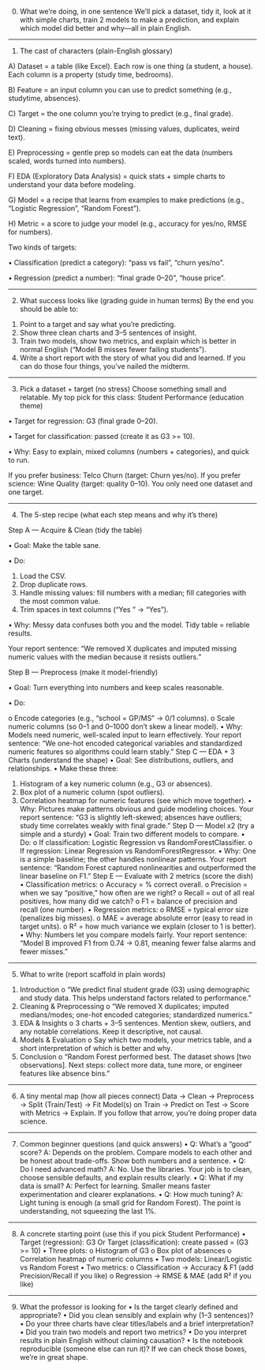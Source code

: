 0) What we’re doing, in one sentence
We’ll pick a dataset, tidy it, look at it with simple charts, train 2 models to make a prediction, and explain which model did better and why—all in plain English.
________________________________________
1) The cast of characters (plain-English glossary)

A) Dataset = a table (like Excel). Each row is one thing (a student, a house). Each column is a property (study time, bedrooms).

B) Feature = an input column you can use to predict something (e.g., studytime, absences).

C) Target = the one column you’re trying to predict (e.g., final grade).

D) Cleaning = fixing obvious messes (missing values, duplicates, weird text).

E) Preprocessing = gentle prep so models can eat the data (numbers scaled, words turned into numbers).

F) EDA (Exploratory Data Analysis) = quick stats + simple charts to understand your data before modeling.

G) Model = a recipe that learns from examples to make predictions (e.g., “Logistic Regression”, “Random Forest”).

H) Metric = a score to judge your model (e.g., accuracy for yes/no, RMSE for numbers).

Two kinds of targets:

•	Classification (predict a category): “pass vs fail”, “churn yes/no”.

•	Regression (predict a number): “final grade 0–20”, “house price”.
________________________________________
2) What success looks like (grading guide in human terms)
By the end you should be able to:
1.	Point to a target and say what you’re predicting.
2.	Show three clean charts and 3–5 sentences of insight.
3.	Train two models, show two metrics, and explain which is better in normal English (“Model B misses fewer failing students”).
4.	Write a short report with the story of what you did and learned.
If you can do those four things, you’ve nailed the midterm.
________________________________________
3) Pick a dataset + target (no stress)
Choose something small and relatable. My top pick for this class:
Student Performance (education theme)

•	Target for regression: G3 (final grade 0–20).

•	Target for classification: passed (create it as G3 >= 10).

•	Why: Easy to explain, mixed columns (numbers + categories), and quick to run.

If you prefer business: Telco Churn (target: Churn yes/no).
If you prefer science: Wine Quality (target: quality 0–10).
You only need one dataset and one target.
________________________________________
4) The 5-step recipe (what each step means and why it’s there)

Step A — Acquire & Clean (tidy the table)

•	Goal: Make the table sane.

•	Do:

1.	Load the CSV.
2.	Drop duplicate rows.
3.	Handle missing values: fill numbers with a median; fill categories with the most common value.
4.	Trim spaces in text columns (“Yes ” → “Yes”).

•	Why: Messy data confuses both you and the model. Tidy table = reliable results.

Your report sentence: “We removed X duplicates and imputed missing numeric values with the median because it resists outliers.”

Step B — Preprocess (make it model-friendly)

•	Goal: Turn everything into numbers and keep scales reasonable.

•	Do:

o	Encode categories (e.g., “school = GP/MS” → 0/1 columns).
o	Scale numeric columns (so 0–1 and 0–1000 don’t skew a linear model).
•	Why: Models need numeric, well-scaled input to learn effectively.
Your report sentence: “We one-hot encoded categorical variables and standardized numeric features so algorithms could learn stably.”
Step C — EDA + 3 Charts (understand the shape)
•	Goal: See distributions, outliers, and relationships.
•	Make these three:
1.	Histogram of a key numeric column (e.g., G3 or absences).
2.	Box plot of a numeric column (spot outliers).
3.	Correlation heatmap for numeric features (see which move together).
•	Why: Pictures make patterns obvious and guide modeling choices.
Your report sentence: “G3 is slightly left-skewed; absences have outliers; study time correlates weakly with final grade.”
Step D — Model x2 (try a simple and a sturdy)
•	Goal: Train two different models to compare.
•	Do:
o	If classification: Logistic Regression vs RandomForestClassifier.
o	If regression: Linear Regression vs RandomForestRegressor.
•	Why: One is a simple baseline; the other handles nonlinear patterns.
Your report sentence: “Random Forest captured nonlinearities and outperformed the linear baseline on F1.”
Step E — Evaluate with 2 metrics (score the dish)
•	Classification metrics:
o	Accuracy = % correct overall.
o	Precision = when we say “positive,” how often are we right?
o	Recall = out of all real positives, how many did we catch?
o	F1 = balance of precision and recall (one number).
•	Regression metrics:
o	RMSE = typical error size (penalizes big misses).
o	MAE = average absolute error (easy to read in target units).
o	R² = how much variance we explain (closer to 1 is better).
•	Why: Numbers let you compare models fairly.
Your report sentence: “Model B improved F1 from 0.74 → 0.81, meaning fewer false alarms and fewer misses.”
________________________________________
5) What to write (report scaffold in plain words)
1.	Introduction
o	“We predict final student grade (G3) using demographic and study data. This helps understand factors related to performance.”
2.	Cleaning & Preprocessing
o	“We removed X duplicates; imputed medians/modes; one-hot encoded categories; standardized numerics.”
3.	EDA & Insights
o	3 charts + 3–5 sentences. Mention skew, outliers, and any notable correlations. Keep it descriptive, not causal.
4.	Models & Evaluation
o	Say which two models, your metrics table, and a short interpretation of which is better and why.
5.	Conclusion
o	“Random Forest performed best. The dataset shows [two observations]. Next steps: collect more data, tune more, or engineer features like absence bins.”
________________________________________
6) A tiny mental map (how all pieces connect)
Data → Clean → Preprocess → Split (Train/Test) → Fit Model(s) on Train → Predict on Test → Score with Metrics → Explain.
If you follow that arrow, you’re doing proper data science.
________________________________________
7) Common beginner questions (and quick answers)
•	Q: What’s a “good” score?
A: Depends on the problem. Compare models to each other and be honest about trade-offs. Show both numbers and a sentence.
•	Q: Do I need advanced math?
A: No. Use the libraries. Your job is to clean, choose sensible defaults, and explain results clearly.
•	Q: What if my data is small?
A: Perfect for learning. Smaller means faster experimentation and clearer explanations.
•	Q: How much tuning?
A: Light tuning is enough (a small grid for Random Forest). The point is understanding, not squeezing the last 1%.
________________________________________
8) A concrete starting point (use this if you pick Student Performance)
•	Target (regression): G3
Or Target (classification): create passed = (G3 >= 10)
•	Three plots:
o	Histogram of G3
o	Box plot of absences
o	Correlation heatmap of numeric columns
•	Two models: Linear/Logistic vs Random Forest
•	Two metrics:
o	Classification → Accuracy & F1 (add Precision/Recall if you like)
o	Regression → RMSE & MAE (add R² if you like)
________________________________________
9) What the professor is looking for
•	Is the target clearly defined and appropriate?
•	Did you clean sensibly and explain why (1–3 sentences)?
•	Do your three charts have clear titles/labels and a brief interpretation?
•	Did you train two models and report two metrics?
•	Do you interpret results in plain English without claiming causation?
•	Is the notebook reproducible (someone else can run it)?
If we can check those boxes, we’re in great shape.

